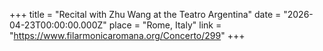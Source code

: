 +++
title = "Recital with Zhu Wang at the Teatro Argentina"
date = "2026-04-23T00:00:00.000Z"
place = "Rome, Italy"
link = "https://www.filarmonicaromana.org/Concerto/299"
+++

